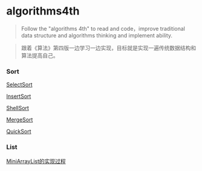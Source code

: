 # algorithms4th

> Follow the "algorithms 4th" to read and code，improve traditional data structure and algorithms thinking and implement ability.

> 跟着《算法》第四版一边学习一边实现，目标就是实现一遍传统数据结构和算法提高自己。


### Sort
[SelectSort](src/fundamentals/sort/selectsort/)

[InsertSort](src/fundamentals/sort/insertsort/)

[ShellSort](src/fundamentals/sort/shellsort/)

[MergeSort](src/fundamentals/sort/mergesort/)

[QuickSort](src/fundamentals/sort/quicksort/)

### List

[MiniArrayList的实现过程](src/fundamentals/list/)
